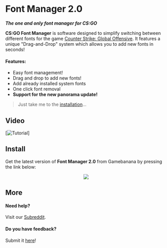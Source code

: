 # Font Manager 2.0
***The one and only font manager for CS:GO***

**CS:GO Font Manager** is software designed to simplify switching between different fonts for the game [Counter Strike: Global Offensive](http://store.steampowered.com/app/730/CounterStrike_Global_Offensive/). It features a unique "Drag-and-Drop" system which allows you to add new fonts in seconds! 

#### Features:

- Easy font management!
- Drag and drop  to add new fonts! 
- Add already installed system fonts
- One click font removal 
- **Support for the new panorama update!**

>  Just take me to the [installation](#Install)...

## Video

[![Tutorial](https://www.youtube.com/watch?v=MhOnvkEIy1k)]


## Install

Get the latest version of **Font Manager 2.0** from Gamebanana by pressing the link below:

<div align="center">
<a href="https://gamebanana.com/tools/6732"><img src="https://gamebanana.com/tools/embeddables/6732?type=large"/></a>
</div>

## More

#### Need help?

Visit our [Subreddit](https://www.reddit.com/r/csgoFontManager/).

#### Do you have feedback?

Submit it [here](https://docs.google.com/forms/d/e/1FAIpQLSfkChgD2T-RYNyfBCRL2EjUQfJ3y8tvPKemGJca2kMU1jV8AQ/viewform)!

